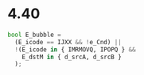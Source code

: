 # 4.40

```python
bool E_bubble =
  (E_icode == IJXX && !e_Cnd) ||
  !(E_icode in { IMRMOVQ, IPOPQ } &&
    E_dstM in { d_srcA, d_srcB }
  );
```
